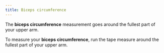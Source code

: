 ```yaml
---
title: Biceps circumference
---
```

The **biceps circumference** measurement goes around the fullest part of your upper arm.

To measure your **biceps circumference**, run the tape measure around the fullest part of your upper arm.
